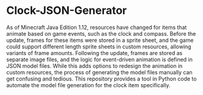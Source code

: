 # Clock-JSON-Generator
As of Minecraft Java Edition 1.12, resources have changed for items that animate based on game events, such as the clock and compass. Before the update, frames for these items were stored in a sprite sheet, and the game could support different length sprite sheets in custom resources, allowing variants of frame amounts. Following the update, frames are stored as separate image files, and the logic for event-driven animation is defined in JSON model files. While this adds options to redesign the animation in custom resources, the process of generating the model files manually can get confusing and tedious. This repository provides a tool in Python code to automate the model file generation for the clock item specifically.

